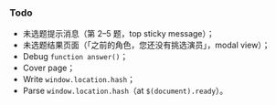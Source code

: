 ### Todo

- 未选题提示消息（第 2–5 题，top sticky message）；
- 未选题结果页面（「之前的角色，您还没有挑选演员」，modal view）；
- Debug `function answer()`；
- Cover page；
- Write `window.location.hash`；
- Parse `window.location.hash`（at `$(document).ready`）。